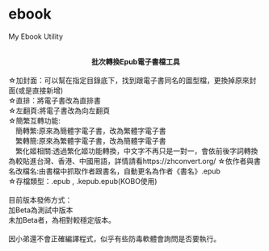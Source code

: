 # ebook<BR>
My Ebook Utility<BR>
<BR>
  <B><CENTER>批次轉換Epub電子書檔工具</CENTER></B><BR>
☆加封面：可以幫在指定目錄底下，找到跟電子書同名的圖型檔，更換掉原來封面(或是直接新增)<BR>
☆直排：將電子書改為直排書<BR>
☆左翻頁:將電子書改為向左翻頁<BR>
☆簡繁互轉功能:<BR>
　簡轉繁:原來為簡體字電子書，改為繁體字電子書<BR>
　繁轉簡:原來為繁體字電子書，改為簡體字電子書<BR>
　繁化姬相關:透過繁化姬功能轉換，中文字不再只是一對一，會依前後字詞轉換為較貼進台灣、香港、中國用語，詳情請看https://zhconvert.org/
☆依作者與書名改檔名:由書檔中抓取作者跟書名，自動更名為作者《書名》.epub<BR>
☆存檔類型：.epub , .kepub.epub(KOBO使用)<BR>
<BR>
目前版本發佈方式：<BR>
加Beta為測試中版本<BR>
未加Beta者，為相對較穩定版本。<BR>
<BR>
因小弟還不會正確編譯程式，似乎有些防毒軟體會詢問是否要執行。<BR>
